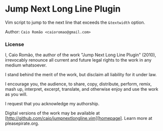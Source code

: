 Jump Next Long Line Plugin
==========================

Vim script to jump to the next line that exceeds the `&textwidth` option.

Author: `Caio Romão <caioromao@gmail.com>`

### License

I, Caio Romão, the author of the work "Jump Next Long Line Plugin" (2010),
irrevocably renounce all current and future legal rights to the work in any
medium whatsoever.

I stand behind the merit of the work, but disclaim all liability for it under
law.

I encourage you, the audience, to share, copy, distribute, perform, remix, mash
up, interpret, excerpt, translate, and otherwise enjoy and use the work as you
will.

I request that you acknowledge my authorship.

Digital versions of the work may be available at
[http://github.com/caio/jumpnextlongline.vim][homepage]. Learn more at pleasepirate.org.

[homepage]: http://github.com/caio/jumpnextlongline.vim
